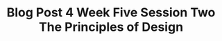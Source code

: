 ---
title: Blog Post 4 Week Five Session Two The Principles of Design
published_at: 2024-04-13
disable_html_sanitization: true
---